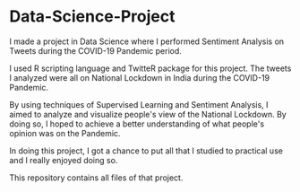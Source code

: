 # Data-Science-Project
I made a project in Data Science where I performed Sentiment Analysis on Tweets during the COVID-19 Pandemic period.

I used R scripting language and TwitteR package for this project. The tweets I analyzed were all on National Lockdown in India during the COVID-19 Pandemic.

By using techniques of Supervised Learning and Sentiment Analysis, I aimed to analyze and visualize people's view of the National Lockdown. 
By doing so, I hoped to achieve a better understanding of what people's opinion was on the Pandemic.

In doing this project, I got a chance to put all that I studied to practical use and I really enjoyed doing so.

This repository contains all files of that project.
